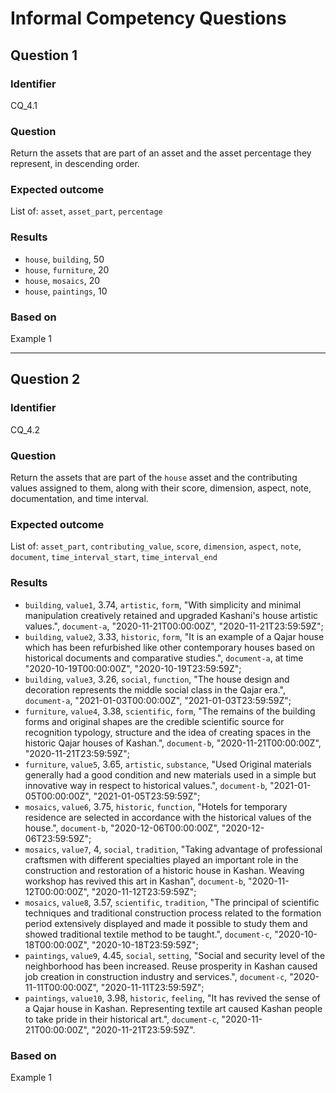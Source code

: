 # Informal Competency Questions
## Question 1

### Identifier
CQ_4.1

### Question
Return the assets that are part of an asset and the asset percentage they represent, in descending order.

### Expected outcome
List of: `asset`, `asset_part`, `percentage`

### Results
- `house`, `building`, 50
- `house`, `furniture`, 20
- `house`, `mosaics`, 20
- `house`, `paintings`, 10

### Based on
Example 1

***

## Question 2

### Identifier
CQ_4.2

### Question
Return the assets that are part of the `house` asset and the contributing values assigned to them, along with their score, dimension, aspect, note, documentation, and time interval.

### Expected outcome
List of: `asset_part`, `contributing_value`, `score`, `dimension`, `aspect`, `note`, `document`, `time_interval_start`, `time_interval_end`

### Results
- `building`, `value1`, 3.74, `artistic`, `form`, "With simplicity and minimal manipulation creatively retained and upgraded Kashani's house artistic values.", `document-a`, "2020-11-21T00:00:00Z", "2020-11-21T23:59:59Z";
- `building`, `value2`, 3.33, `historic`, `form`, "It is an example of a Qajar house which has been refurbished like other contemporary houses based on historical documents and comparative studies.", `document-a`, at time "2020-10-19T00:00:00Z", "2020-10-19T23:59:59Z";
- `building`, `value3`, 3.26, `social`, `function`, "The house design and decoration represents the middle social class in the Qajar era.", `document-a`, "2021-01-03T00:00:00Z", "2021-01-03T23:59:59Z";
- `furniture`, `value4`, 3.38, `scientific`, `form`, "The remains of the building forms and original shapes are the credible scientific source for recognition typology, structure and the idea of creating spaces in the historic Qajar houses of Kashan.", `document-b`, "2020-11-21T00:00:00Z", "2020-11-21T23:59:59Z";
- `furniture`, `value5`, 3.65, `artistic`, `substance`, "Used Original materials generally had a good condition and new materials used in a simple but innovative way in respect to historical values.", `document-b`, "2021-01-05T00:00:00Z", "2021-01-05T23:59:59Z";
- `mosaics`, `value6`, 3.75, `historic`, `function`, "Hotels for temporary residence are selected in accordance with the historical values of the house.", `document-b`, "2020-12-06T00:00:00Z", "2020-12-06T23:59:59Z";
- `mosaics`, `value7`, 4, `social`, `tradition`, "Taking advantage of professional craftsmen with different specialties played an important role in the construction and restoration of a historic house in Kashan. Weaving workshop has revived this art in Kashan", `document-b`,  "2020-11-12T00:00:00Z", "2020-11-12T23:59:59Z";
- `mosaics`, `value8`, 3.57, `scientific`, `tradition`, "The principal of scientific techniques and traditional construction process related to the formation period extensively displayed and made it possible to study them and showed traditional textile method to be taught.", `document-c`, "2020-10-18T00:00:00Z", "2020-10-18T23:59:59Z";
- `paintings`, `value9`, 4.45, `social`, `setting`, "Social and security level of the neighborhood has been increased. Reuse prosperity in Kashan caused job creation in construction industry and services.", `document-c`, "2020-11-11T00:00:00Z", "2020-11-11T23:59:59Z";
- `paintings`, `value10`, 3.98, `historic`, `feeling`, "It has revived the sense of a Qajar house in Kashan. Representing textile art caused Kashan people to take pride in their historical art.", `document-c`, "2020-11-21T00:00:00Z", "2020-11-21T23:59:59Z".

### Based on
Example 1
